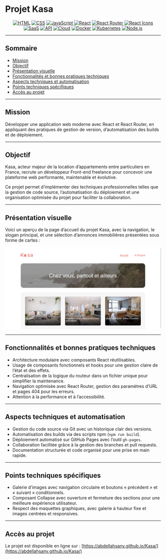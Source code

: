 # Projet Kasa

<div style="text-align: center;">

[![HTML](https://img.shields.io/badge/HTML-HyperText%20Markup%20Language-orange)](https://developer.mozilla.org/fr/docs/Learn/HTML)
[![CSS](https://img.shields.io/badge/CSS-Cascading%20Style%20Sheets-blue)](https://developer.mozilla.org/fr/docs/Web/CSS)
[![JavaScript](https://img.shields.io/badge/JS-JavaScript-yellow)](https://www.javascript.com/)
[![React](https://img.shields.io/badge/React-18.2.0-9cf)](https://fr.reactjs.org/)
[![React Router](https://img.shields.io/badge/React%20Router-v6.2.2-orange)](https://v5.reactrouter.com/web/guides/quick-start)
[![React Icons](https://img.shields.io/badge/React%20Icons-4.4.0-green)](https://react-icons.github.io/react-icons/)
[![SaaS](https://img.shields.io/badge/SaaS-Platform-blue)](https://en.wikipedia.org/wiki/Software_as_a_service)
[![API](https://img.shields.io/badge/API-v1.0-orange)](https://developer.mozilla.org/en-US/docs/Web/API)
[![Cloud](https://img.shields.io/badge/Cloud-AWS%20Ready-lightblue)](https://aws.amazon.com/)
[![Docker](https://img.shields.io/badge/Docker-v24.0-blue)](https://www.docker.com/)
[![Kubernetes](https://img.shields.io/badge/Kubernetes-v1.27-blueviolet)](https://kubernetes.io/)
[![Node.js](https://img.shields.io/badge/Node.js-v18.15.0-green)](https://nodejs.org/)

</div>


---

## Sommaire
- [Mission](#mission)
- [Objectif](#objectif)
- [Présentation visuelle](#présentation-visuelle)
- [Fonctionnalités et bonnes pratiques techniques](#fonctionnalités-et-bonnes-pratiques-techniques)
- [Aspects techniques et automatisation](#aspects-techniques-et-automatisation)
- [Points techniques spécifiques](#points-techniques-spécifiques)
- [Accès au projet](#accès-au-projet)

---

## Mission

Développer une application web moderne avec React et React Router, en appliquant des pratiques de gestion de version, d’automatisation des builds et de déploiement.

---

## Objectif

Kasa, acteur majeur de la location d’appartements entre particuliers en France, recrute un développeur Front-end freelance pour concevoir une plateforme web performante, maintenable et évolutive.

Ce projet permet d’implémenter des techniques professionnelles telles que la gestion de code source, l’automatisation du déploiement et une organisation optimisée du projet pour faciliter la collaboration.

---

## Présentation visuelle

Voici un aperçu de la page d’accueil du projet Kasa, avec la navigation, le slogan principal, et une sélection d’annonces immobilières présentées sous forme de cartes :

![Cover](https://github.com/abdellahsany/Kasa/blob/main/src/assets/images/bannerMain.png)

---
## Fonctionnalités et bonnes pratiques techniques

* Architecture modulaire avec composants React réutilisables.
* Usage de composants fonctionnels et hooks pour une gestion claire de l’état et des effets.
* Centralisation de la logique du routeur dans un fichier unique pour simplifier la maintenance.
* Navigation optimisée avec React Router, gestion des paramètres d’URL et pages 404 pour les erreurs.
* Attention à la performance et à l’accessibilité.

---

## Aspects techniques et automatisation

* Gestion du code source via Git avec un historique clair des versions.
* Automatisation des builds via des scripts npm (`npm run build`).
* Déploiement automatisé sur GitHub Pages avec l’outil `gh-pages`.
* Collaboration facilitée grâce à la gestion des branches et pull requests.
* Documentation structurée et code organisé pour une prise en main rapide.

---

## Points techniques spécifiques

* Galerie d’images avec navigation circulaire et boutons « précédent » et « suivant » conditionnels.
* Composant Collapse avec ouverture et fermeture des sections pour une meilleure expérience utilisateur.
* Respect des maquettes graphiques, avec galerie à hauteur fixe et images centrées et responsives.

---

## Accès au projet

Le projet est disponible en ligne sur :
[https://abdellahsany.github.io/Kasa/](https://abdellahsany.github.io/Kasa/)

